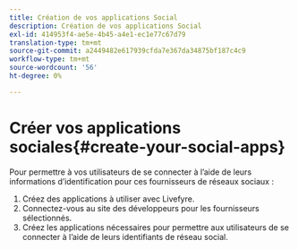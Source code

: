 ```yaml
---
title: Création de vos applications Social
description: Création de vos applications Social
exl-id: 414953f4-ae5e-4b45-a4e1-ec1e77c67d79
translation-type: tm+mt
source-git-commit: a2449482e617939cfda7e367da34875bf187c4c9
workflow-type: tm+mt
source-wordcount: '56'
ht-degree: 0%

---
```


# Créer vos applications sociales{#create-your-social-apps}

Pour permettre à vos utilisateurs de se connecter à l’aide de leurs informations d’identification pour ces fournisseurs de réseaux sociaux :

1. Créez des applications à utiliser avec Livefyre.
1. Connectez-vous au site des développeurs pour les fournisseurs sélectionnés.
1. Créez les applications nécessaires pour permettre aux utilisateurs de se connecter à l’aide de leurs identifiants de réseau social.
